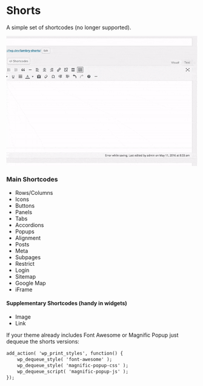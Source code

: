 # Shorts

A simple set of shortcodes (no longer supported).

![Shorts](demo.gif?raw=true)

### Main Shortcodes
* Rows/Columns
* Icons
* Buttons
* Panels
* Tabs
* Accordions
* Popups
* Alignment
* Posts
* Meta
* Subpages
* Restrict
* Login
* Sitemap
* Google Map
* iFrame

#### Supplementary Shortcodes (handy in widgets)
* Image
* Link

If your theme already includes Font Awesome or Magnific Popup just dequeue the shorts versions:
```
add_action( 'wp_print_styles', function() {
    wp_dequeue_style( 'font-awesome' );
    wp_dequeue_style( 'magnific-popup-css' );
    wp_dequeue_script( 'magnific-popup-js' );
});
```
